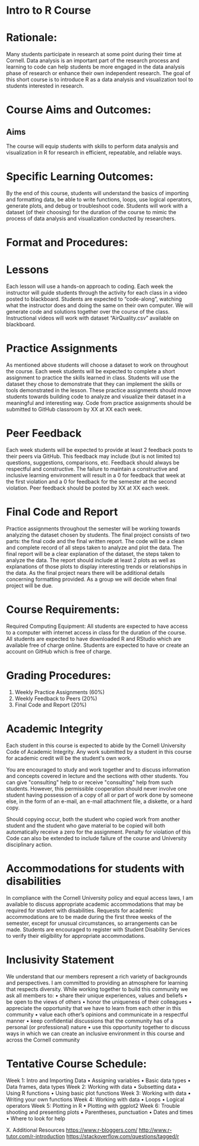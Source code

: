# Intro to R Course

# Rationale:  
Many students participate in research at some point during their time at Cornell. Data analysis is an important part of the research process and learning to code can help students be more engaged in the data analysis phase of research or enhance their own independent research. The goal of this short course is to introduce R as a data analysis and visualization tool to students interested in research.

# Course Aims and Outcomes:  
## Aims
The course will equip students with skills to perform data analysis and visualization in R for research in efficient, repeatable, and reliable ways. 

# Specific Learning Outcomes:
By the end of this course, students will understand the basics of importing and formatting data, be able to write functions, loops, use logical operators, generate plots, and debug or troubleshoot code. Students will work with a dataset (of their choosing) for the duration of the course to mimic the process of data analysis and visualization conducted by researchers. 

# Format and Procedures:  
# Lessons
Each lesson will use a hands-on approach to coding. Each week the instructor will guide students through the activity for each class in a video posted to blackboard. Students are expected to “code-along”, watching what the instructor does and doing the same on their own computer.  We will generate code and solutions together over the course of the class. Instructional videos will work with dataset “AirQuality.csv” available on blackboard.  
# Practice Assignments
As mentioned above students will choose a dataset to work on throughout the course. Each week students will be expected to complete a short assignment to practice the skills learned in class. Students will use the dataset they chose to demonstrate that they can implement the skills or tools demonstrated in the lesson. These practice assignments should move students towards building code to analyze and visualize their dataset in a meaningful and interesting way. Code from practice assignments should be submitted to GitHub classroom by XX at XX each week. 
# Peer Feedback 
Each week students will be expected to provide at least 2 feedback posts to their peers via GitHub. This feedback may include (but is not limited to) questions, suggestions, comparisons, etc. Feedback should always be respectful and constructive. The failure to maintain a constructive and inclusive learning environment will result in a 0 for feedback that week at the first violation and a 0 for feedback for the semester at the second violation. Peer feedback should be posted by XX at XX each week. 
# Final Code and Report
Practice assignments throughout the semester will be working towards analyzing the dataset chosen by students. The final project consists of two parts: the final code and the final written report. The code will be a clean and complete record of all steps taken to analyze and plot the data. The final report will be a clear explanation of the dataset, the steps taken to analyze the data. The report should include at least 2 plots as well as explanations of those plots to display interesting trends or relationships in the data. As the final project nears there will be additional details concerning formatting provided. As a group we will decide when final project will be due. 

# Course Requirements:  
Required Computing Equipment:
All students are expected to have access to a computer with internet access in class for the duration of the course. All students are expected to have downloaded R and RStudio which are available free of charge online. Students are expected to have or create an account on GitHub which is free of charge.

# Grading Procedures: 
1.	Weekly Practice Assignments (60%)
2.	Weekly Feedback to Peers (20%)
3.	Final Code and Report (20%)

# Academic Integrity
Each student in this course is expected to abide by the Cornell University Code of Academic Integrity.  Any work submitted by a student in this course for academic credit will be the student's own work. 

You are encouraged to study and work together and to discuss information and concepts covered in lecture and the sections with other students. You can give "consulting" help to or receive "consulting" help from such students. However, this permissible cooperation should never involve one student having possession of a copy of all or part of work done by someone else, in the form of an e-mail, an e-mail attachment file, a diskette, or a hard copy. 

Should copying occur, both the student who copied work from another student and the student who gave material to be copied will both automatically receive a zero for the assignment. Penalty for violation of this Code can also be extended to include failure of the course and University disciplinary action. 

# Accommodations for students with disabilities
In compliance with the Cornell University policy and equal access laws, I am available to discuss appropriate academic accommodations that may be required for student with disabilities. Requests for academic accommodations are to be made during the first three weeks of the semester, except for unusual circumstances, so arrangements can be made. Students are encouraged to register with Student Disability Services to verify their eligibility for appropriate accommodations.

# Inclusivity Statement
We understand that our members represent a rich variety of backgrounds and perspectives. I am committed to providing an atmosphere for learning that respects diversity. While working together to build this community we ask all members to:
•	share their unique experiences, values and beliefs
•	be open to the views of others 
•	honor the uniqueness of their colleagues
•	appreciate the opportunity that we have to learn from each other in this community
•	value each other’s opinions and communicate in a respectful manner
•	keep confidential discussions that the community has of a personal (or professional) nature 
•	use this opportunity together to discuss ways in which we can create an inclusive environment in this course and across the Cornell community 



# Tentative Course Schedule:
Week 1: Intro and Importing Data
•	Assigning variables 
•	Basic data types
•	Data frames, data types
Week 2: Working with data
•	Subsetting data
•	Using R functions
•	Using basic plot functions
Week 3: Working with data
•	Writing your own functions
Week 4: Working with data
•	Loops
•	Logical operators
Week 5: Plotting in R
•	Plotting with ggplot2
Week 6: Trouble shooting and presenting plots
•	Parentheses, punctuation
•	Dates and times
•	Where to look for help


X. Additional Resources
https://www.r-bloggers.com/
http://www.r-tutor.com/r-introduction
https://stackoverflow.com/questions/tagged/r
 
